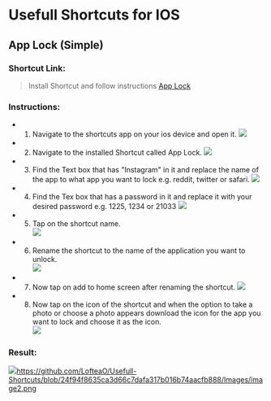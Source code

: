 # Usefull Shortcuts for IOS

## App Lock (Simple)
### Shortcut Link:
>Install Shortcut and follow instructions
[App Lock](https://www.icloud.com/shortcuts/956bc6b7df034b868118b70dfebb8418)

### Instructions:
 - 1. Navigate to the shortcuts app on your ios device and open it.
   ![](https://github.com/LofteaO/Usefull-Shortcuts/blob/aec4acf43bdc51e3ac2d3b3a0c865fb59846a3b9/Images/image0.png)

- 2. Navigate to the installed Shortcut called App Lock.
   ![](https://github.com/LofteaO/Usefull-Shortcuts/blob/aec4acf43bdc51e3ac2d3b3a0c865fb59846a3b9/Images/image1.png)

- 3. Find the Text box that has "Instagram" in it and replace the name of the app to what app you want to lock e.g. reddit, twitter or safari.
   ![](https://github.com/LofteaO/Usefull-Shortcuts/blob/aec4acf43bdc51e3ac2d3b3a0c865fb59846a3b9/Images/IMG_6838.PNG)

- 4. Find the Tex box that has a password in it and replace it with your desired password e.g. 1225, 1234 or 21033
   ![](https://github.com/LofteaO/Usefull-Shortcuts/blob/aec4acf43bdc51e3ac2d3b3a0c865fb59846a3b9/Images/IMG_6839.PNG)

-  5. Tap on the shortcut name.    
   ![](https://github.com/LofteaO/Usefull-Shortcuts/blob/aec4acf43bdc51e3ac2d3b3a0c865fb59846a3b9/Images/IMG_6840.PNG)

- 6. Rename the shortcut to the name of the application you want to unlock.   
  ![](https://github.com/LofteaO/Usefull-Shortcuts/blob/aec4acf43bdc51e3ac2d3b3a0c865fb59846a3b9/Images/IMG_6843.PNG)

- 7. Now tap on add to home screen after renaming the shortcut.
  ![](https://github.com/LofteaO/Usefull-Shortcuts/blob/aec4acf43bdc51e3ac2d3b3a0c865fb59846a3b9/Images/IMG_6840.PNG)

- 8. Now tap on the icon of the shortcut and when the option to take a photo or choose a photo appears download the icon for the app you want to lock and choose it as the icon.     
  ![](https://github.com/LofteaO/Usefull-Shortcuts/blob/aec4acf43bdc51e3ac2d3b3a0c865fb59846a3b9/Images/IMG_6842.PNG)

### Result:
  [![](https://github.com/LofteaO/Usefull-Shortcuts/blob/aec4acf43bdc51e3ac2d3b3a0c865fb59846a3b9/Images/image2.png)](https://github.com/LofteaO/Usefull-Shortcuts/blob/24f94f8635ca3d66c7dafa317b016b74aacfb888/Images/image2.png)https://github.com/LofteaO/Usefull-Shortcuts/blob/24f94f8635ca3d66c7dafa317b016b74aacfb888/Images/image2.png
